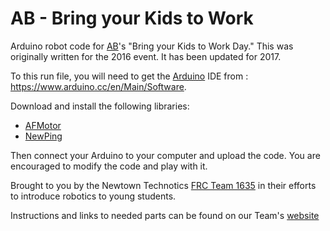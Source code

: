 # AB - Bring your Kids to Work
Arduino robot code for [AB](https://abglobal.com)'s "Bring your Kids to Work Day." This was originally written for the 2016 event. It has been updated for 2017. 

To this run file, you will need to get the [Arduino](https://www.arduino.cc/en/Main/Software) IDE from : https://www.arduino.cc/en/Main/Software.

Download and install the following libraries:
* [AFMotor](https://github.com/adafruit/Adafruit-Motor-Shield-library/zipball/master)
* [NewPing](https://bitbucket.org/teckel12/arduino-new-ping/downloads/)

Then connect your Arduino to your computer and upload the code.  You are encouraged to modify the code and play with it.

Brought to you by the Newtown Technotics [FRC Team 1635](http://team1635.org) in their efforts to introduce robotics to young students.

Instructions and links to needed parts can be found on our Team's [website](http://team1635.org/arduino-robot.html) 
